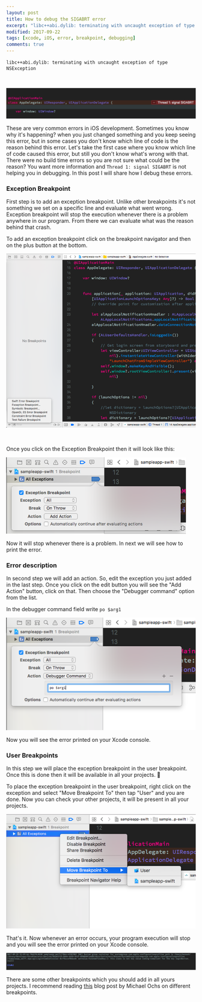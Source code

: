 ```yaml
---
layout: post
title: How to debug the SIGABRT error
excerpt: "libc++abi.dylib: terminating with uncaught exception of type NSException"
modified: 2017-09-22
tags: [xcode, iOS, error, breakpoint, debugging]
comments: true
---
```



```
libc++abi.dylib: terminating with uncaught exception of type NSException
```
&nbsp;

![](../img/sigabrt_scr.png)

These are very common errors in iOS development. Sometimes you know why it's happening? when you just changed something and you keep seeing this error, but in some cases you don't know which line of code is the reason behind this error. Let's take the first case where you know which line of code caused this error, but still you don't know what's wrong with that. There were no build time errors so you are not sure what could be the reason? You want more information and `Thread 1: signal SIGABRT` is not helping you in debugging. In this post I will share how I debug these errors.

### Exception Breakpoint

First step is to add an exception breakpoint. Unlike other breakpoints it's not something we set on a specific line and evaluate what went wrong. Exception breakpoint will stop the execution whenever there is a problem anywhere in our program. From there we can evaluate what was the reason behind that crash.

To add an exception breakpoint click on the breakpoint navigator and then on the plus button at the bottom.

![](../img/exception_breakpoint_1.png)

&nbsp;

Once you click on the Exception Breakpoint then it will look like this:

![](../img/exception_breakpoint_2.png)

Now it will stop whenever there is a problem. In next we will see how to print the error.

### Error description

In second step we will add an action. So, edit the exception you just added in the last step. Once you click on the edit button you will see the "Add Action" button, click on that. Then choose the "Debugger command" option from the list.

In the debugger command field write `po $arg1`

![](../img/debugger_command.png)

Now you will see the error printed on your Xcode console.

### User Breakpoints

In this step we will place the exception breakpoint in the user breakpoint. Once this is done then it will be available in all your projects. 🚀  

To place the exception breakpoint in the user breakpoint, right click on the exception and select "Move Breakpoint To" then tap "User" and you are done. Now you can check your other projects, it will be present in all your projects.

![](../img/move_to_user.png)

That's it. Now whenever an error occurs, your program execution will stop and you will see the error printed on your Xcode console.

![](../img/breakpoint_log.png)


There are some other breakpoints which you should add in all yours projects. I recommend reading [this](https://pspdfkit.com/blog/2017/user-breakpoints-in-xcode/) blog post by Michael Ochs on different breakpoints.
